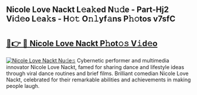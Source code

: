 ## Nicole Love Nackt L𝚎a𝚔ed N𝚞𝚍e - Part-Hj2 Vi𝚍𝚎o L𝚎a𝚔s - H𝚘𝚝 O𝚗𝚕yf𝚊ns P𝚑𝚘tos v7sfC

# <h2><a href="http://kf4hzjy.oniu.top/?m=Nicole+Love+Nackt">🔗👉 🔴 Nicole Love Nackt P𝚑ot𝚘𝚜 V𝚒d𝚎o</a></h2>

[![Nicole Love Nackt Nu𝚍e𝚜](https://i.imgur.com/0qMVB7G.gif)](http://kf4hzjy.oniu.top/?m=Nicole+Love+Nackt)
Cybernetic performer and multimedia innovator Nicole Love Nackt, famed for sharing dance and lifestyle ideas through viral dance routines and brief films. Brilliant comedian Nicole Love Nackt, celebrated for their remarkable abilities and achievements in making people laugh.  
